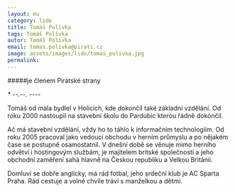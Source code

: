 ```yaml
---
layout: eu
category: lide
title: Tomáš Polívka
tags: Tomáš Polívka
autor: Tomáš Polívka
email: tomas.polivka@pirati.cz
image: assets/images/lide/tomas_polivka.jpg
permalink: 
---
```


#####je členem Pirátské strany

_* --.--. ----_

Tomáš od mala bydlel v Holicích, kde dokončil také základní vzdělání. Od roku 2000 nastoupil na stavební školu do Pardubic kterou řádně dokončil.

Ač má stavební vzdělání, vždy ho to táhlo k informačním technologiím. Od roku 2005 pracoval jako vedoucí obchodu v herním průmyslu a po nějakém čase se postupně osamostatnil. V dnešní době se věnuje mimo herního odvětví i hostingovým službám, je majitelem britské společnosti a jeho obchodní zaměření sahá hlavně na Českou republiku a Velkou Británii.

Domluví se dobře anglicky, má rád fotbal, jeho srdeční klub je AC Sparta Praha. Rád cestuje a volné chvíle tráví s manželkou a dětmi. 
